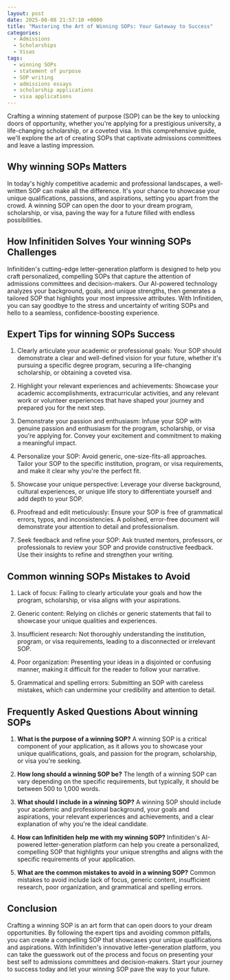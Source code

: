 ```yaml
---
layout: post
date: 2025-08-08 21:57:10 +0000
title: "Mastering the Art of Winning SOPs: Your Gateway to Success"
categories:
  - Admissions
  - Scholarships
  - Visas
tags:
  - winning SOPs
  - statement of purpose
  - SOP writing
  - admissions essays
  - scholarship applications
  - visa applications
---
```


Crafting a winning statement of purpose (SOP) can be the key to unlocking doors of opportunity, whether you're applying for a prestigious university, a life-changing scholarship, or a coveted visa. In this comprehensive guide, we'll explore the art of creating SOPs that captivate admissions committees and leave a lasting impression.

## Why winning SOPs Matters

In today's highly competitive academic and professional landscapes, a well-written SOP can make all the difference. It's your chance to showcase your unique qualifications, passions, and aspirations, setting you apart from the crowd. A winning SOP can open the door to your dream program, scholarship, or visa, paving the way for a future filled with endless possibilities.

## How Infinitiden Solves Your winning SOPs Challenges

Infinitiden's cutting-edge letter-generation platform is designed to help you craft personalized, compelling SOPs that capture the attention of admissions committees and decision-makers. Our AI-powered technology analyzes your background, goals, and unique strengths, then generates a tailored SOP that highlights your most impressive attributes. With Infinitiden, you can say goodbye to the stress and uncertainty of writing SOPs and hello to a seamless, confidence-boosting experience.

## Expert Tips for winning SOPs Success

1. Clearly articulate your academic or professional goals: Your SOP should demonstrate a clear and well-defined vision for your future, whether it's pursuing a specific degree program, securing a life-changing scholarship, or obtaining a coveted visa.

2. Highlight your relevant experiences and achievements: Showcase your academic accomplishments, extracurricular activities, and any relevant work or volunteer experiences that have shaped your journey and prepared you for the next step.

3. Demonstrate your passion and enthusiasm: Infuse your SOP with genuine passion and enthusiasm for the program, scholarship, or visa you're applying for. Convey your excitement and commitment to making a meaningful impact.

4. Personalize your SOP: Avoid generic, one-size-fits-all approaches. Tailor your SOP to the specific institution, program, or visa requirements, and make it clear why you're the perfect fit.

5. Showcase your unique perspective: Leverage your diverse background, cultural experiences, or unique life story to differentiate yourself and add depth to your SOP.

6. Proofread and edit meticulously: Ensure your SOP is free of grammatical errors, typos, and inconsistencies. A polished, error-free document will demonstrate your attention to detail and professionalism.

7. Seek feedback and refine your SOP: Ask trusted mentors, professors, or professionals to review your SOP and provide constructive feedback. Use their insights to refine and strengthen your writing.

## Common winning SOPs Mistakes to Avoid

1. Lack of focus: Failing to clearly articulate your goals and how the program, scholarship, or visa aligns with your aspirations.

2. Generic content: Relying on clichés or generic statements that fail to showcase your unique qualities and experiences.

3. Insufficient research: Not thoroughly understanding the institution, program, or visa requirements, leading to a disconnected or irrelevant SOP.

4. Poor organization: Presenting your ideas in a disjointed or confusing manner, making it difficult for the reader to follow your narrative.

5. Grammatical and spelling errors: Submitting an SOP with careless mistakes, which can undermine your credibility and attention to detail.

## Frequently Asked Questions About winning SOPs

1. **What is the purpose of a winning SOP?**
   A winning SOP is a critical component of your application, as it allows you to showcase your unique qualifications, goals, and passion for the program, scholarship, or visa you're seeking.

2. **How long should a winning SOP be?**
   The length of a winning SOP can vary depending on the specific requirements, but typically, it should be between 500 to 1,000 words.

3. **What should I include in a winning SOP?**
   A winning SOP should include your academic and professional background, your goals and aspirations, your relevant experiences and achievements, and a clear explanation of why you're the ideal candidate.

4. **How can Infinitiden help me with my winning SOP?**
   Infinitiden's AI-powered letter-generation platform can help you create a personalized, compelling SOP that highlights your unique strengths and aligns with the specific requirements of your application.

5. **What are the common mistakes to avoid in a winning SOP?**
   Common mistakes to avoid include lack of focus, generic content, insufficient research, poor organization, and grammatical and spelling errors.

## Conclusion

Crafting a winning SOP is an art form that can open doors to your dream opportunities. By following the expert tips and avoiding common pitfalls, you can create a compelling SOP that showcases your unique qualifications and aspirations. With Infinitiden's innovative letter-generation platform, you can take the guesswork out of the process and focus on presenting your best self to admissions committees and decision-makers. Start your journey to success today and let your winning SOP pave the way to your future.